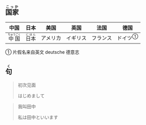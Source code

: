 ## <ruby><rb>国家</rb><rt>こっか</rt></ruby>

| 中国                                     | 日本                                   | 美国   | 英国   | 法国   | 德国                     |
| -------------------------------------- | ------------------------------------ | ---- | ---- | ---- | ---------------------- |
| <ruby><rb>中国</rb><rt>ちゅうごく</rt></ruby> | <ruby><rb>日本</rb><rt>にほん</rt></ruby> | アメリカ | イギリス | フランス | <a>ドイツ</a><sup>①</sup> |

① 片假名来自英文 deutsche 德意志

## <ruby><rb>句</rb><rt>く</rt></ruby>

> 初次见面
> 
> はじめまして

> 我叫田中
> 
> 私は田中といいます